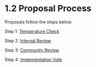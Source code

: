 # 1.2 Proposal Process

Proposals follow the steps below:

Step 1: [Temperature Check](1.2.1-temperature-check.md)

Step 2: [Internal Review](1.2.2-internal-review.md)

Step 3: [Community Review](1.2.3-community-review-pending.md)

Step 4: [Implementation Vote](1.2.4-implementation-vote/)

